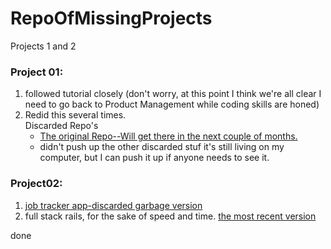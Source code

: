 # RepoOfMissingProjects
Projects 1 and 2

### Project 01:
1.  followed tutorial closely (don't worry, at this point I think we're all clear I need to go back to Product Management while coding skills are honed)
2.  Redid this several times.  
  Discarded Repo's
    - [The original Repo--Will get there in the next couple of months.](https://github.com/alee092017/wdi-project01-GAME)
    - didn't push up the other discarded stuf it's still living on my computer, but I can push it up if anyone needs to see it.
    
 ### Project02:
 1.  [job tracker app-discarded garbage version](https://github.com/alee092017/wdi-Project02-V2)
 2.  full stack rails, for the sake of speed and time.
      [the most recent version](https://github.com/alee092017/Project02-JobApplicationTrackr)
 
 done
